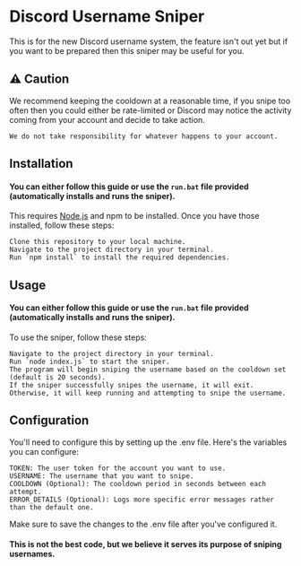 # Discord Username Sniper
This is for the new Discord username system, the feature isn't out yet but if you want to be prepared then this sniper may be useful for you.

## ⚠️ Caution
We recommend keeping the cooldown at a reasonable time, if you snipe too often then you could either be rate-limited or Discord may notice the activity coming from your account and decide to take action.

    We do not take responsibility for whatever happens to your account.

## Installation
#### You can either follow this guide or use the `run.bat` file provided (automatically installs and runs the sniper).
This requires [Node.js](https://nodejs.org/en/download) and npm to be installed. Once you have those installed, follow these steps:

    Clone this repository to your local machine.
    Navigate to the project directory in your terminal.
    Run `npm install` to install the required dependencies.

## Usage
#### You can either follow this guide or use the `run.bat` file provided (automatically installs and runs the sniper).
To use the sniper, follow these steps:

    Navigate to the project directory in your terminal.
    Run `node index.js` to start the sniper.
    The program will begin sniping the username based on the cooldown set (default is 20 seconds).
    If the sniper successfully snipes the username, it will exit. Otherwise, it will keep running and attempting to snipe the username.

## Configuration
You'll need to configure this by setting up the .env file. Here's the variables you can configure:

    TOKEN: The user token for the account you want to use.
    USERNAME: The username that you want to snipe.
    COOLDOWN (Optional): The cooldown period in seconds between each attempt.
    ERROR_DETAILS (Optional): Logs more specific error messages rather than the default one.

Make sure to save the changes to the .env file after you've configured it.

#### This is not the best code, but we believe it serves its purpose of sniping usernames.
